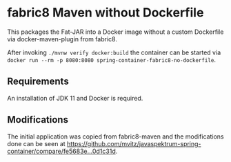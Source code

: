 # fabric8 Maven without Dockerfile

This packages the Fat-JAR into a Docker image without a custom Dockerfile via
docker-maven-plugin from fabric8.

After invoking `./mvnw verify docker:build` the container can be started via
`docker run --rm -p 8080:8080 spring-container-fabric8-no-dockerfile`.


## Requirements

An installation of JDK 11 and Docker is required.


## Modifications

The initial application was copied from fabric8-maven and the modifications done
can be seen at
https://github.com/mvitz/javaspektrum-spring-container/compare/fe5683e...0d1c31d.

